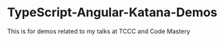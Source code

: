 TypeScript-Angular-Katana-Demos
===============================

This is for demos related to my talks at TCCC and Code Mastery
